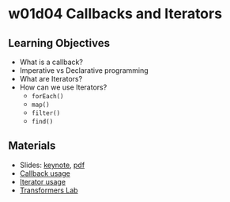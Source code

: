 # w01d04 Callbacks and Iterators 

## Learning Objectives 
- What is a callback?
- Imperative vs Declarative programming
- What are Iterators?
- How can we use Iterators?
  - `forEach()`
  - `map()`
  - `filter()`
  - `find()`

## Materials
- Slides: [keynote](w01-d04-iterators.key), [pdf](w01-d04-iterators.pdf)
- [Callback usage](callbacks.js)
- [Iterator usage](iterators.js)
- [Transformers Lab](transformers.js)